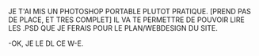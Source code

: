 JE T'AI MIS UN PHOTOSHOP PORTABLE PLUTOT PRATIQUE. [PREND PAS DE PLACE, ET TRES COMPLET]
IL VA TE PERMETTRE DE POUVOIR LIRE LES .PSD QUE JE FERAIS POUR LE PLAN/WEBDESIGN DU SITE.

-OK, JE LE DL CE W-E.
